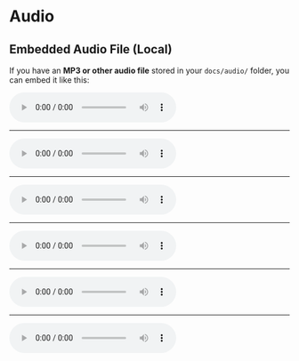 # Audio

## Embedded Audio File (Local)
If you have an **MP3 or other audio file** stored in your `docs/audio/` folder, you can embed it like this:

<audio controls>
  <source src="Audio1.wav" type="audio/wav">
  Your browser does not support the audio tag.
</audio>

-------------
<audio controls>
  <source src="Audio2.wav" type="audio/wav">
  Your browser does not support the audio tag.
</audio>


----------------

<audio controls>
  <source src="Audio4.wav" type="audio/wav">
  Your browser does not support the audio tag.
</audio>

--------------

<audio controls>
  <source src="Audio5.wav" type="audio/wav">
  Your browser does not support the audio tag.
</audio>

---------------

<audio controls>
  <source src="Divyanshu's AI Voice-2025_02_19-1.wav" type="audio/wav">
  Your browser does not support the audio tag.
</audio>

----------------

<audio controls>
  <source src="Ember-2025_02_19-1.wav" type="audio/wav">
  Your browser does not support the audio tag.
</audio>
